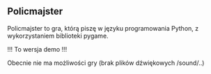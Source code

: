 ## Policmajster

Policmajster to gra, którą piszę w języku programowania Python, z wykorzystaniem biblioteki pygame.


!!! To wersja demo !!!

Obecnie nie ma możliwości gry (brak plików dźwiękowych /sound/..)

